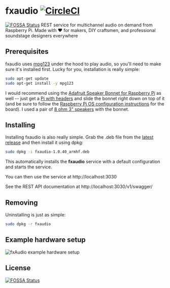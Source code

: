 # fxaudio [![CircleCI](https://circleci.com/gh/danesparza/fxaudio.svg?style=shield)](https://circleci.com/gh/danesparza/fxaudio)
[![FOSSA Status](https://app.fossa.com/api/projects/git%2Bgithub.com%2Fdanesparza%2Ffxaudio.svg?type=shield)](https://app.fossa.com/projects/git%2Bgithub.com%2Fdanesparza%2Ffxaudio?ref=badge_shield)
REST service for multichannel audio on demand from Raspberry Pi.  Made with ❤️ for makers, DIY craftsmen, and professional soundstage designers everywhere

## Prerequisites
fxaudio uses [mpg123](https://en.wikipedia.org/wiki/Mpg123) under the hood to play audio, so you'll need to make sure it's installed first.  Lucky for you, installation is really simple:

```bash
sudo apt-get update
sudo apt-get install -y mpg123
```

I would recommend using the [Adafruit Speaker Bonnet for Raspberry Pi](https://learn.adafruit.com/adafruit-speaker-bonnet-for-raspberry-pi/overview) as well -- just get a [Pi with headers](https://www.adafruit.com/product/3708) and slide the bonnet right down on top of it (and be sure to follow the [Raspberry Pi OS configuration instructions](https://learn.adafruit.com/adafruit-speaker-bonnet-for-raspberry-pi/raspberry-pi-usage) for the board).  I used a pair of [8 ohm 3" speakers](https://www.adafruit.com/product/1313) with the bonnet. 

## Installing
Installing fxaudio is also really simple.  Grab the .deb file from the [latest release](https://github.com/danesparza/fxaudio/releases/latest) and then install it using dpkg:


```bash
sudo dpkg -i fxaudio-1.0.40_armhf.deb 
````

This automatically installs the **fxaudio** service with a default configuration and starts the service. 

You can then use the service at http://localhost:3030

See the REST API documentation at http://localhost:3030/v1/swagger/

## Removing 
Uninstalling is just as simple:

```bash
sudo dpkg -r fxaudio
````

## Example hardware setup
![fxAudio example hardware setup](fxAudio_hardware_annotated.png)


## License
[![FOSSA Status](https://app.fossa.com/api/projects/git%2Bgithub.com%2Fdanesparza%2Ffxaudio.svg?type=large)](https://app.fossa.com/projects/git%2Bgithub.com%2Fdanesparza%2Ffxaudio?ref=badge_large)